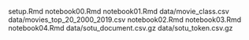 setup.Rmd
notebook00.Rmd
notebook01.Rmd
data/movie_class.csv
data/movies_top_20_2000_2019.csv
notebook02.Rmd
notebook03.Rmd
notebook04.Rmd
data/sotu_document.csv.gz
data/sotu_token.csv.gz
